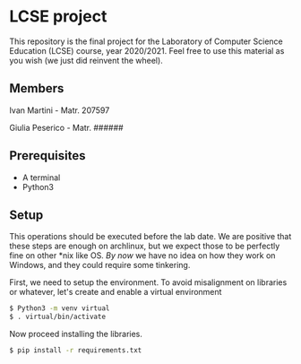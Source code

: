 # LCSE project
This repository is the final project for the Laboratory of Computer Science Education (LCSE) course, year 2020/2021. Feel free to use this material as you wish (we just did reinvent the wheel).

## Members
Ivan Martini - Matr. 207597

Giulia Peserico - Matr. ######

## Prerequisites
- A terminal
- Python3 

## Setup
This operations should be executed before the lab date. We are positive that these steps are enough on archlinux, but we expect those to be perfectly fine on other \*nix like OS. *By now* we have no idea on how they work on Windows, and they could require some tinkering.

First, we need to setup the environment. To avoid misalignment on libraries or whatever, let's create and enable a virtual environment

```bash
$ Python3 -m venv virtual
$ . virtual/bin/activate
```

Now proceed installing the libraries.
```bash
$ pip install -r requirements.txt
```

